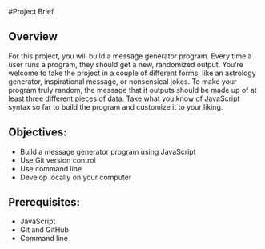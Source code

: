 #Project Brief

## Overview

For this project, you will build a message generator program. Every time a user runs a program, they should get a new, randomized output. You’re welcome to take the project in a couple of different forms, like an astrology generator, inspirational message, or nonsensical jokes. To make your program truly random, the message that it outputs should be made up of at least three different pieces of data. Take what you know of JavaScript syntax so far to build the program and customize it to your liking.

## Objectives:

- Build a message generator program using JavaScript
- Use Git version control
- Use command line
- Develop locally on your computer

## Prerequisites:

- JavaScript
- Git and GitHub
- Command line
